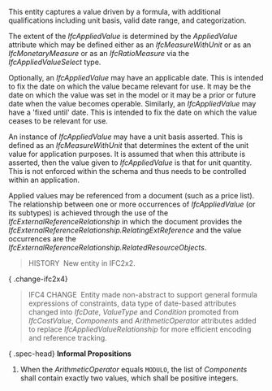 This entity captures a value driven by a formula, with additional qualifications including unit basis, valid date range, and categorization.

The extent of the _IfcAppliedValue_ is determined by the _AppliedValue_ attribute which may be defined either as an _IfcMeasureWithUnit_ or as an _IfcMonetaryMeasure_ or as an _IfcRatioMeasure_ via the _IfcAppliedValueSelect_ type.

Optionally, an _IfcAppliedValue_ may have an applicable date. This is intended to fix the date on which the value became relevant for use. It may be the date on which the value was set in the model or it may be a prior or future date when the value becomes operable. Similarly, an _IfcAppliedValue_ may have a 'fixed until' date. This is intended to fix the date on which the value ceases to be relevant for use.

An instance of _IfcAppliedValue_ may have a unit basis asserted. This is defined as an _IfcMeasureWithUnit_ that determines the extent of the unit value for application purposes. It is assumed that when this attribute is asserted, then the value given to _IfcAppliedValue_ is that for unit quantity. This is not enforced within the schema and thus needs to be controlled within an application.

Applied values may be referenced from a document (such as a price list). The relationship between one or more occurrences of _IfcAppliedValue_ (or its subtypes) is achieved through the use of the _IfcExternalReferenceRelationship_ in which the document provides the _IfcExternalReferenceRelationship.RelatingExtReference_ and the value occurrences are the _IfcExternalReferenceRelationship.RelatedResourceObjects_.

> HISTORY&nbsp; New entity in IFC2x2.

{ .change-ifc2x4}
> IFC4 CHANGE&nbsp; Entity made non-abstract to support general formula expressions of constraints, data type of date-based attributes changed into _IfcDate_, _ValueType_ and _Condition_ promoted from _IfcCostValue_, _Components_ and _ArithmeticOperator_ attributes added to replace _IfcAppliedValueRelationship_ for more efficient encoding and reference tracking.

{ .spec-head}
**Informal Propositions**

1. When the *ArithmeticOperator* equals `MODULO`, the list of *Components* shall contain exactly two values, which shall be positive integers.
